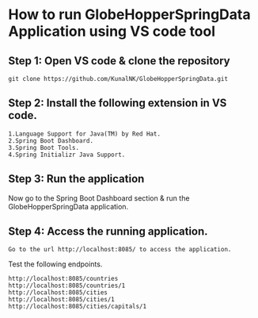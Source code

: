 # How to run GlobeHopperSpringData Application using VS code tool

## Step 1: Open VS code & clone the repository 
```
git clone https://github.com/KunalNK/GlobeHopperSpringData.git

```

## Step 2: Install the following extension in VS code.
```
1.Language Support for Java(TM) by Red Hat. 
2.Spring Boot Dashboard. 
3.Spring Boot Tools. 
4.Spring Initializr Java Support.
```
## Step 3: Run the application
Now go to the Spring Boot Dashboard section & run the GlobeHopperSpringData application.

## Step 4: Access the running application.
```
Go to the url http://localhost:8085/ to access the application. 

```
Test the following endpoints.
```
http://localhost:8085/countries 
http://localhost:8085/countries/1 
http://localhost:8085/cities 
http://localhost:8085/cities/1 
http://localhost:8085/cities/capitals/1

```